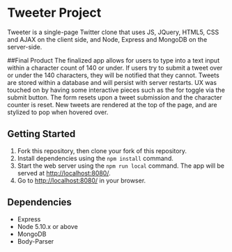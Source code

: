 # Tweeter Project

Tweeter is a single-page Twitter clone that uses JS, JQuery, HTML5, CSS and AJAX on the client side, and Node, Express and MongoDB on the server-side.

##Final Product
The finalized app allows for users to type into a text input within a character count of 140 or under. If users try to submit a tweet over or under the 140 characters, they will be notified that they cannot. Tweets are stored within a database and will persist with server restarts.
UX was touched on by having some interactive pieces such as the for toggle via the submit button. The form resets upon a tweet submission and the character counter is reset. New tweets are rendered at the top of the page, and are stylized to pop when hovered over.


## Getting Started

1. Fork this repository, then clone your fork of this repository.
2. Install dependencies using the `npm install` command.
3. Start the web server using the `npm run local` command. The app will be served at <http://localhost:8080/>.
4. Go to <http://localhost:8080/> in your browser.

## Dependencies

- Express
- Node 5.10.x or above
- MongoDB
- Body-Parser
